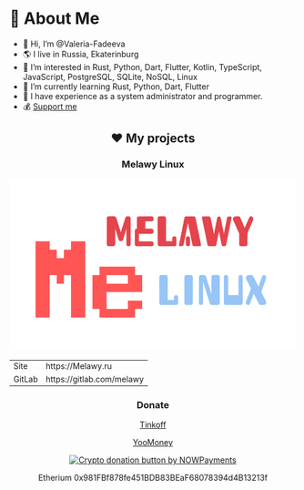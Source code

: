 # 🌸 About Me
- 👋 Hi, I’m @Valeria-Fadeeva
- 🌎 I live in Russia, Ekaterinburg
- 👀 I’m interested in Rust, Python, Dart, Flutter, Kotlin, TypeScript, JavaScript, PostgreSQL, SQLite, NoSQL, Linux
- 🌱 I’m currently learning Rust, Python, Dart, Flutter
- 👩 I have experience as a system administrator and programmer.
- 💰 [Support me](https://www.tinkoff.ru/rm/fadeeva.valeriya96/9bLRi79066)

<!---
Valeria-Fadeeva/Valeria-Fadeeva is a ✨ special ✨ repository because its `README.md` (this file) appears on your GitHub profile.
You can click the Preview link to take a look at your changes.
--->

<h2 align="center">❤️ My projects</h2>

<h3 align="center">Melawy Linux</h3>

<p align="center">
  <a href="https://melawy.ru" target="_blank"><img src="https://raw.githubusercontent.com/Melawy/.github/main/profile/Melawy_Linux_640x320.svg" height="300"></a>
</p>

<table align="center">
<tr>
 <td>
  Site
 </td>
 <td>
  https://Melawy.ru
 </td>
</tr>

<tr>
 <td>
  GitLab
 </td>
 <td>
  https://gitlab.com/melawy
 </td>
</tr>
</table>

<h3 align="center">Donate</h3>
<p align="center">
  <a href="https://www.tinkoff.ru/rm/fadeeva.valeriya96/9bLRi79066" target="_blank">Tinkoff</a>
</p>

<p align="center">
  <a href="https://yoomoney.ru/to/4100115921160758" target="_blank">YooMoney</a>
</p>

<p align="center">
  <a href="https://nowpayments.io/donation?api_key=8Q6DDWH-YYQ4SRQ-JNSMG5B-E7FPYK9&source=lk_donation&medium=referral" target="_blank">
   <img src="https://nowpayments.io/images/embeds/donation-button-black.svg" alt="Crypto donation button by NOWPayments">
  </a>
</p>

<p align="center">
  Etherium 0x981FBf878fe451BDB83BEaF68078394d4B13213f
</p>
